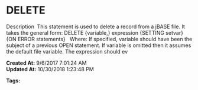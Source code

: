 # DELETE

Description  This statement is used to delete a record from a jBASE file. It takes the general form: DELETE {variable,} expression {SETTING setvar} {ON ERROR statements}   Where: If specified, variable should have been the subject of a previous OPEN statement. If variable is omitted then it assumes the default file variable. The expression should ev  

**Created At:** 9/6/2017 7:01:24 AM  
**Updated At:** 10/30/2018 1:23:48 PM  

**Tags:**
<badge text='records' vertical='middle' />
<badge text='file operations' vertical='middle' />
